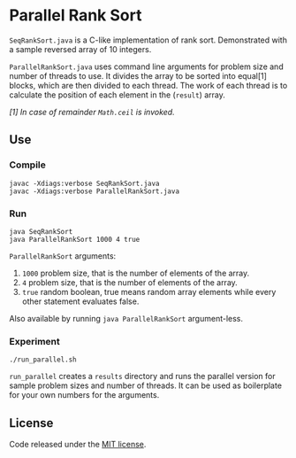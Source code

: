 # Parallel Rank Sort

`SeqRankSort.java` is a C-like implementation of rank sort. Demonstrated with a sample reversed array of 10 integers.

`ParallelRankSort.java` uses command line arguments for problem size and number of threads to use. It divides the array to be sorted into equal[1] blocks, which are then divided to each thread. The work of each thread is to calculate the position of each element in the (`result`) array.

*[1] In case of remainder `Math.ceil` is invoked.*

## Use

### Compile

```
javac -Xdiags:verbose SeqRankSort.java
javac -Xdiags:verbose ParallelRankSort.java
```

### Run

```
java SeqRankSort
java ParallelRankSort 1000 4 true
```

`ParallelRankSort` arguments:

1. `1000` problem size, that is the number of elements of the array.
1. `4` problem size, that is the number of elements of the array.
1. `true` random boolean, true means random array elements while every other statement evaluates false.

Also available by running `java ParallelRankSort` argument-less.

### Experiment

```
./run_parallel.sh
```

`run_parallel` creates a `results` directory and runs the parallel version for sample problem sizes and number of threads. It can be used as boilerplate for your own numbers for the arguments.


## License

Code released under the [MIT license](LICENSE).
